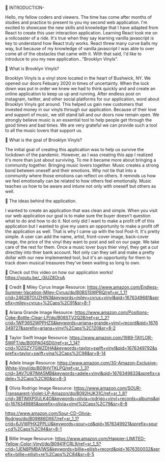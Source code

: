 📀 INTRODUCTION-

Hello, my fellow coders and viewers. The time has come after months of studies and practice to present to you my second web application. I'm excited to showcase the new skills and knowledge that I have adapted from React to create this user interaction application. Learning React took me on a rollcoaster of a ride. It's true when they say learning vanilla javascript is key to understand how React truly works. React threw many curve balls my way, but because of my knowledge of vanilla javascript I was able to over come all of the obstacles that came with it. With that said, I'd like to introduce to you my new application..."Brooklyn Vinyls".

📀 What is Brooklyn Vinyls?

Brooklyn Vinyls is a vinyl store located in the heart of Bushwick, NY. We opened our doors Febuary 2020 in times of uncertainty. When the lock down was put in order we knew we had to think quickly and and create an online application to keep us up and running. After endless post on instagram, twitter, and other social platforms for our application, word about Brooklyn Vinyls got around. This helped us gain new customers that invested money in our vinyls through our application. Because of their love and support of music, we still stand tall and our doors now remain open. We strongly believe music is an essential tool to help people get through the good times and bad times. We are very grateful we can provide such a tool to all the music lovers that support us.

📀 What is the goal of Brooklyn Vinyls?

The initial goal of creating this application was to help us survive the lockdown of the pandemic. However, as I was creating this app I realized it's more than just about surviving. To me it became more about bringing a community together. Bringing music lovers together. Music creates a strong bond between oneself and their emotions. Why not tie that into a community where those emotions can reflect on others. It reminds us how we feel emotionally can be related to how others feel emotionally. Music teaches us how to be aware and intune not only with oneself but others as well.


📀 The ideas behind the application.

 I wanted to create an application that was clean and simple. When you visit our web application our goal is to make sure the buyer doesn't question what to do and how to do it. Not only did I want to make a profit off of this application but I wanted to give my users an opportunity to make a profit off the application as well. That is why I came up with the tool Post-It. It's pretty simple.  A user can add the name, artist, front-cover image, back-cover image, the price of the vinyl they want to post and sell on our page. We take care of the rest for them. Once a music lover buys thier vinyl, they get a cut directley into thier bank account. Not only can they sell and make a pretty dollar with our new implemented tool, but it's an opportunity for them to track down musical treasures they've been waiting so long to own.

📀 Check out this video on how our application works!
https://youtu.be/_j3iUZ8OrxA



📀 Credit
📸 Miley Cyrus Image Resource:
https://www.amazon.com/Endless-Summer-Vacation-Miley-Cyrus/dp/B0BS1SWPRQ/ref=sr_1_1?crid=2462B7OUZHIN3&keywords=miley+cyrus+vinyl&qid=1676349681&sprefix=miley+cyrus+%2Caps%2C91&sr=8-1

📸 Ariana Grande Image Resource:
https://www.amazon.com/Positions-Coke-Bottle-Clear-LP/dp/B08STV2Q2B/ref=sr_1_2?crid=1WP3652WPPHZS&keywords=ariana+grande+vinyl+record&qid=1676349727&sprefix=ariana+vinyl%2Caps%2C120&sr=8-2

📸 Taylor Swift Image Resource:
https://www.amazon.com/1989-TAYLOR-SWIFT/dp/B00PA04SD0/ref=sr_1_14?crid=1OZGZY7GWZDHA&keywords=taylor+swift+vinyl&qid=1676349792&sprefix=taylor+swift+vina%2Caps%2C98&sr=8-14

📸 Adele Image Resource:
https://www.amazon.com/30-Amazon-Exclusive-White-Vinyl/dp/B09HVTKLPQ/ref=sr_1_3?crid=3AV7U87IMA5MB&keywords=adele+vinyl&qid=1676349833&sprefix=adele+%2Caps%2C90&sr=8-3

📸 Olivia Rodrigo Image Resource:
https://www.amazon.com/SOUR-Transparent-Violet-LP-Amazon/dp/B092HJK31C/ref=sr_1_8?crid=3BTIMXP0ULK4O&keywords=olivia+rodrigo+vinyl+records+albums&qid=1676349885&sprefix=olivia+vinyl%2Caps%2C79&sr=8-8

https://www.amazon.com/Sour-CD-Olivia-Rodrigo/dp/B09886DX67/ref=sr_1_1?crid=6JVWPHX2PPLU&keywords=sour+cd&qid=1676349921&sprefix=sour+cd%2Caps%2C94&sr=8-1

📸 Billie Image Resource:
https://www.amazon.com/Happier-LIMITED-Yellow-Color-Vinyl/dp/B0941FCRL9/ref=sr_1_5?crid=1JEN8PMBA1WS&keywords=billie+eilish+record&qid=1676350032&sprefix=billie+eilish+re%2Caps%2C84&sr=8-5








